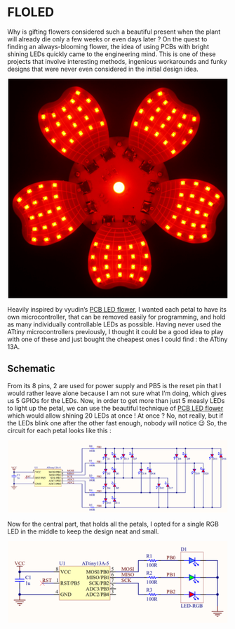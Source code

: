 # FLOLED

Why is gifting flowers considered such a beautiful present when the plant will already die only a few weeks or even days later ? On the quest to finding an always-blooming flower, the idea of using PCBs with bright shining LEDs quickly came to the engineering mind. This is one of these projects that involve interesting methods, ingenious workarounds and funky designs that were never even considered in the initial design idea.

<p align="center">
  <img src="https://github.com/potblitd/FLOLED/blob/main/images/FLOLED-night.JPG" width="500" />
</p>

Heavily inspired by vyudin’s [PCB LED flower](https://www.instructables.com/PCB-LED-Flower/), I wanted each petal to have its own microcontroller, that can be removed easily for programming, and hold as many individually controllable LEDs as possible. Having never used the ATtiny microcontrollers previously, I thought it could be a good idea to play with one of these and just bought the cheapest ones I could find : the ATtiny 13A.

## Schematic

From its 8 pins, 2 are used for power supply and PB5 is the reset pin that I would rather leave alone because I am not sure what I’m doing, which gives us 5 GPIOs for the LEDs. Now, in order to get more than just 5 measly LEDs to light up the petal, we can use the beautiful technique of [PCB LED flower](https://en.wikipedia.org/wiki/Charlieplexing) which would allow shining 20 LEDs at once ! At once ? No, not really, but if the LEDs blink one after the other fast enough, nobody will notice 😉 So, the circuit for each petal looks like this :

<p align="center">
  <img src="https://github.com/potblitd/FLOLED/blob/main/images/FLOLED_schematic-simple.png" width="500" />
</p>

Now for the central part, that holds all the petals, I opted for a single RGB LED in the middle to keep the design neat and small.

<p align="center">
  <img src="https://github.com/potblitd/FLOLED/blob/main/images/FLOLED-BASE_schematic-simple.png" width="500" />
</p>
